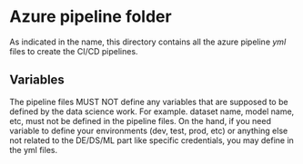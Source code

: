 # Azure pipeline folder

As indicated in the name, this directory contains all the azure pipeline _yml_ files to create the CI/CD pipelines.

## Variables

The pipeline files MUST NOT define any variables that are supposed to be defined by the data science work. For example. dataset name, model name, etc, must not be defined in the pipeline files. On the hand, if you need variable to define your environments (dev, test, prod, etc) or anything else not related to the DE/DS/ML part like specific credentials, you may define in the yml files.